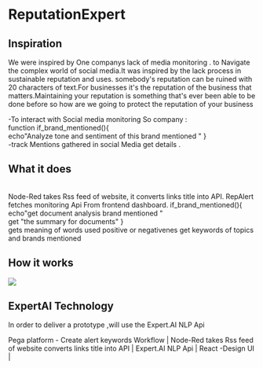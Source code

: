 # ReputationExpert

<h2>Inspiration</h2>

We were inspired by One companys lack of media monitoring .   to Navigate the complex world of social media.It was inspired by  the lack   process in  sustainable reputation and uses. somebody's reputation can be ruined with 20 characters of text.For businesses it's the reputation of the business that matters.Maintaining your reputation is something that's ever been able to be done before so how are we going to protect the reputation of your business

-To interact with Social media monitoring So company : <br/>
function if_brand_mentioned(){
 <br/>  echo"Analyze tone and sentiment of this brand mentioned "
}<br/>
-track Mentions gathered in social Media get details .

<h2>What it does</h2> <br/>
 Node-Red takes Rss feed of website, it converts links title into API. RepAlert fetches monitoring Api From frontend dashboard. 
 if_brand_mentioned(){
<br/> echo"get document analysis brand mentioned "
 <br/>get "the summary for  documents"
} <br/>
 gets meaning of words  used positive or negativenes
 get keywords of topics  and brands mentioned  
 
 <h2>How it works </h2>

 <img src='https://v5.airtableusercontent.com/v1/10/10/1668038400000/XbidjmtuweiqAMmGWQUYHg/6WjzJjN5XFngZN4rWYdtkzReNXglGkNBZ1UaZAUKjAfPjvvhJrkvRhu_s1niP2-RPNBjRK5t40z6HXA_eUay5w/8yCMRqlWR7fNCJvMbaDf8het7ER-2nNP3AOyqTSVpU4'  />
  <h2>ExpertAI Technology</h2>
In order to deliver a prototype ,will use the Expert.AI NLP Api

Pega platform - Create alert keywords Workflow |
Node-Red takes Rss feed of website converts links title into API
| Expert.AI NLP Api 
| React -Design UI |

